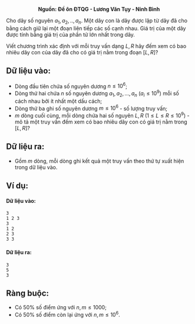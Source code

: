 **<center>Nguồn: Đề ôn ĐTQG - Lương Văn Tụy - Ninh Bình</center>**

Cho dãy số nguyên $a_1,a_2,..,a_n$. Một dãy con là dãy được lập từ dãy đã cho bằng cách giữ lại một đoạn liên tiếp các số cạnh nhau. Giá trị của một dãy được tính bằng giá trị của phần tử lớn nhất trong dãy.

Viết chương trình xác định với mỗi truy vấn dạng $L,R$ hãy đếm xem có bao nhiêu dãy con của dãy đã cho có giá trị nằm trong đoạn $[L,R]$?

## Dữ liệu vào:
- Dòng đầu tiên chứa số nguyên dương $n ≤ 10^6$;
- Dòng thứ hai chứa $n$ số nguyên dương $a_1, a_2,…, a_n\ (a_i ≤ 10^9)$ mỗi số cách nhau bởi ít nhất một dấu cách;
- Dòng thứ ba ghi số nguyên dương $m ≤ 10^6$ - số lượng truy vấn;
- $m$ dòng cuối cùng, mỗi dòng chứa hai số nguyên $L, R\ (1 ≤ L ≤ R ≤ 10^9)$ - mô tả một truy vấn đếm xem có bao nhiêu dãy con có giá trị nằm trong $[L,R]$?

## Dữ liệu ra:
- Gồm $m$ dòng, mỗi dòng ghi kết quả một truy vấn theo thứ tự xuất hiện trong dữ liệu vào.

## Ví dụ:
#### Dữ liệu vào:
```
3
1 2 3
3
1 2
2 3
3 3
```

#### Dữ liệu ra:
```
3
5
3
```

## Ràng buộc:
- Có $50\%$ số điểm ứng với $n, m≤ 1000$;
- Có $50\%$ số điểm còn lại ứng với $n, m≤ 10^6$.